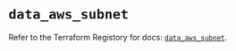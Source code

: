# `data_aws_subnet`

Refer to the Terraform Registory for docs: [`data_aws_subnet`](https://registry.terraform.io/providers/hashicorp/aws/4.66.1/docs/data-sources/subnet).
